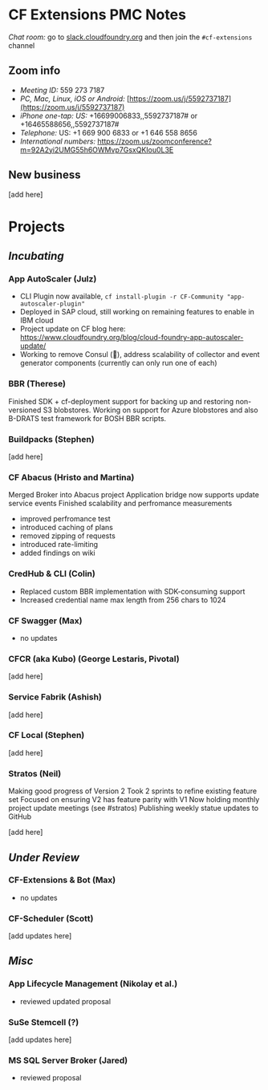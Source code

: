 # CF Extensions PMC Notes

*Chat room:* go to [slack.cloudfoundry.org](https://slack.cloudfoundry.org) and then join the `#cf-extensions` channel

## Zoom info

- *Meeting ID:* 559 273 7187
- *PC, Mac, Linux, iOS or Android:* [https://zoom.us/j/5592737187](https://zoom.us/j/5592737187)
- *iPhone one-tap: US:* +16699006833,,5592737187#  or +16465588656,,5592737187# 
- *Telephone:* US: +1 669 900 6833  or +1 646 558 8656 
- *International numbers:* https://zoom.us/zoomconference?m=92A2yi2UMG55h6OWMvp7GsxQKIou0L3E

## New business

[add here]

# Projects

## _Incubating_

### App AutoScaler (Julz)

 - CLI Plugin now available, `cf install-plugin -r CF-Community "app-autoscaler-plugin"`
 - Deployed in SAP cloud, still working on remaining features to enable in IBM cloud
 - Project update on CF blog here: https://www.cloudfoundry.org/blog/cloud-foundry-app-autoscaler-update/
 - Working to remove Consul (🙏), address scalability of collector and event generator components (currently can only run one of each)

### BBR (Therese)

Finished SDK + cf-deployment support for backing up and restoring non-versioned S3 blobstores. Working on support for Azure blobstores and also B-DRATS test framework for BOSH BBR scripts. 

### Buildpacks (Stephen)

[add here]

### CF Abacus (Hristo and Martina)

Merged Broker into Abacus project
Application bridge now supports update service events
Finished scalability and perfromance measurements
* improved perfromance test
* introduced caching of plans
* removed zipping of requests
* introduced rate-limiting
* added findings on wiki

### CredHub & CLI (Colin)

* Replaced custom BBR implementation with SDK-consuming support
* Increased credential name max length from 256 chars to 1024

### CF Swagger (Max)

- no updates

### CFCR (aka Kubo) (George Lestaris, Pivotal)

[add here]

### Service Fabrik (Ashish)

[add here]

### CF Local (Stephen)

[add here]

### Stratos (Neil)

Making good progress of Version 2
Took 2 sprints to refine existing feature set
Focused on ensuring V2 has feature parity with V1
Now holding monthly project update meetings (see #stratos)
Publishing weekly statue updates to GitHub

[add here]

## _Under Review_

### CF-Extensions & Bot (Max)

- no updates

### CF-Scheduler (Scott)

[add updates here]

## _Misc_

### App Lifecycle Management (Nikolay et al.)

- reviewed updated proposal

### SuSe Stemcell (?)

[add updates here]

### MS SQL Server Broker (Jared)

- reviewed proposal
